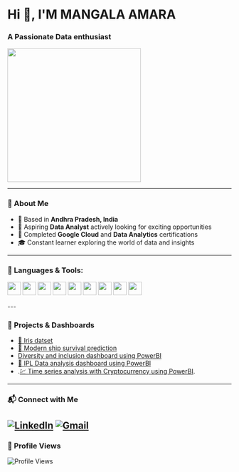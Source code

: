 # Hi 👋, I'M MANGALA AMARA  
### A Passionate Data enthusiast 

<img src="https://raw.githubusercontent.com/rajput2107/rajput2107/master/Assets/Developer.gif" width="300"/>

---

### 💼 About Me
- 📍 Based in **Andhra Pradesh, India**
- 💼 Aspiring **Data Analyst** actively looking for exciting opportunities
- 🏅 Completed **Google Cloud** and **Data Analytics** certifications
- 🎓 Constant learner exploring the world of data and insights

---
### 🧰 Languages & Tools:

<p align="left">
  <img src="https://img.shields.io/badge/-Python-3776AB?style=flat&logo=python&logoColor=white" height="30"/>
  <img src="https://img.shields.io/badge/-NumPy-013243?style=flat&logo=numpy&logoColor=white" height="30"/>
  <img src="https://img.shields.io/badge/-Pandas-150458?style=flat&logo=pandas&logoColor=white" height="30"/>
  <img src="https://img.shields.io/badge/-Matplotlib-11557c?style=flat&logo=plotly&logoColor=white" height="30"/>
  <img src="https://img.shields.io/badge/-Seaborn-2c2c2c?style=flat&logo=python&logoColor=white" height="30"/>
  <img src="https://img.shields.io/badge/-ScikitLearn-F7931E?style=flat&logo=scikit-learn&logoColor=white" height="30"/>
  <img src="https://img.shields.io/badge/-Excel-217346?style=flat&logo=microsoft-excel&logoColor=white" height="30"/>
  <img src="https://img.shields.io/badge/-PowerBI-F2C811?style=flat&logo=power-bi&logoColor=black" height="30"/>
  <img src="https://img.shields.io/badge/-MySQL-4479A1?style=flat&logo=mysql&logoColor=white" height="30"/>
</p>
---

### 📌 Projects & Dashboards

- [🌼 Iris datset](https://github.com/amar4542/Iris-Dataset)
- [🚢 Modern ship survival prediction](https://github.com/amar4542/Titanic-Survival-Prediction)
- [ Diversity and inclusion dashboard using PowerBI](https://github.com/amar4542/Diversity-Inclusion)
- [🏏 IPL Data analysis dashboard using PowerBI](https://github.com/amar4542/IPL-Data-Analysis)
- .[💹 Time series analysis with Cryptocurrency using PowerBI](https://github.com/amar4542/Time-series-analysis-with-cryptocurrency).

---

### 📬 Connect with Me

[![LinkedIn](https://img.shields.io/badge/-LinkedIn-blue?logo=linkedin&style=flat-square)](https://www.linkedin.com/in/m-amara-4542m/)
[![Gmail](https://img.shields.io/badge/-Gmail-D14836?style=flat-square&logo=gmail&logoColor=white)](mailto:mangalaamara282@gmail.com)
---

### 👀 Profile Views  
![Profile Views](https://komarev.com/ghpvc/?username=amar-1999&label=Profile%20views&color=0e75b6&style=flat)
